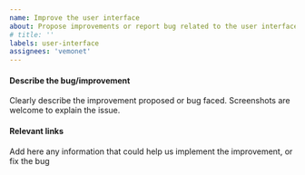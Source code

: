 ```yaml
---
name: Improve the user interface
about: Propose improvements or report bug related to the user interface
# title: ''
labels: user-interface
assignees: 'vemonet'
---
```


#### Describe the bug/improvement

Clearly describe the improvement proposed or bug faced. Screenshots are welcome to explain the issue.

#### Relevant links

Add here any information that could help us implement the improvement, or fix the bug

